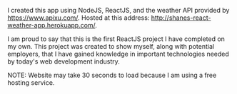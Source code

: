 I created this app using NodeJS, ReactJS, and the weather API provided by https://www.apixu.com/. Hosted at this address: http://shanes-react-weather-app.herokuapp.com/. 

I am proud to say that this is the first ReactJS project I have completed on my own. This project was created to show myself, along with potential employers, that I have gained knowledge in important technologies needed by today's web development industry.

NOTE: Website may take 30 seconds to load because I am using a free hosting service.
